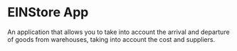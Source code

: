 # EINStore App
An application that allows you to take into account the arrival and departure of goods from warehouses, taking into account the cost and suppliers.

